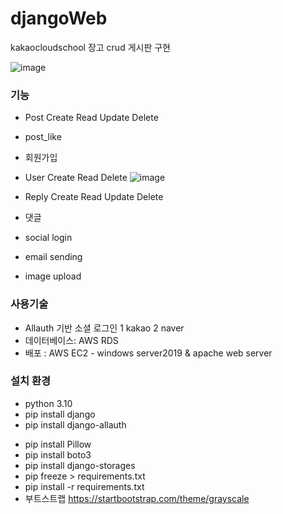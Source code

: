 # djangoWeb 
kakaocloudschool
장고 crud 게시판 구현

![image](https://user-images.githubusercontent.com/44285158/176856643-35739868-4342-4428-9e8d-690fe3459e7b.png)


### 기능

* Post Create Read Update Delete
* post_like

* 회원가입
* User Create Read        Delete
![image](https://user-images.githubusercontent.com/44285158/176856890-2664ce45-fde2-4d3e-854e-a8fe4544f9aa.png)

* Reply Create Read Update Delete 
* 댓글

* social login

* email sending
* image upload

### 사용기술

* Allauth 기반 소셜 로그인 1 kakao 2 naver
* 데이터베이스: AWS RDS
* 배포 : AWS EC2 - windows server2019 & apache web server
### 설치 환경
* python 3.10
* pip install django
* pip install django-allauth
- pip install Pillow
- pip install boto3
- pip install django-storages
- pip freeze > requirements.txt
- pip install -r requirements.txt
- 부트스트랩 https://startbootstrap.com/theme/grayscale
